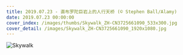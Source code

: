 ```yaml
---
title: 2019.07.23 - 直布罗陀巨岩上的人行天桥 (© Stephen Ball/Alamy)
date: 2019.07.23 00:00:00
cover_index: /images/thumbs/Skywalk_ZH-CN3725661090_533x300.jpg
cover_detail: /images/Skywalk_ZH-CN3725661090_1920x1080.jpg
---
```


![Skywalk](/images/Skywalk_ZH-CN3725661090_1920x1080.jpg)
